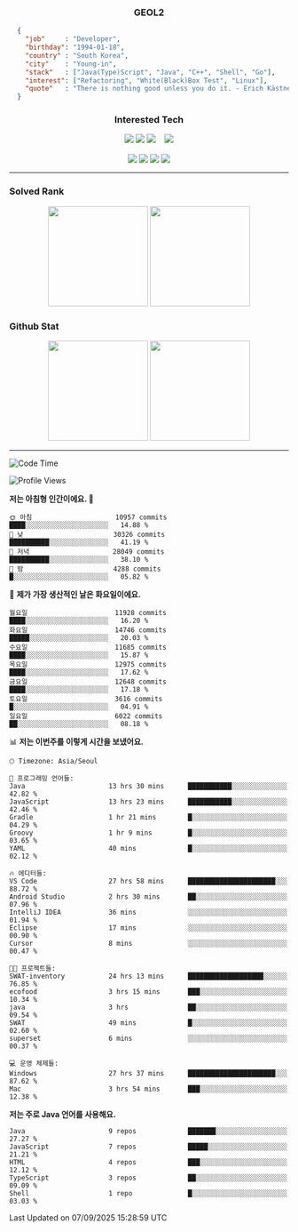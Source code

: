 <div align="center">

  ### GEOL2
</div>

```json
  {
    "job"     : "Developer",
    "birthday": "1994-01-18",
    "country" : "South Korea",
    "city"    : "Young-in",
    "stack"   : ["Java(Type)Script", "Java", "C++", "Shell", "Go"],
    "interest": ["Refactoring", "White(Black)Box Test", "Linux"], 
    "quote"   : "There is nothing good unless you do it. - Erich Kästner"
  }
  ```
  
<div align="center">
  
  ### Interested Tech
  
  <!-- <img src="https://img.shields.io/badge/Laravel-F05340?style=flat-square&logo=Laravel&logoColor=white"> -->
  <img src="https://img.shields.io/badge/SpringBoot-6DB33F?style=flat-square&logo=SpringBoot&logoColor=white">
  <!-- <img src="https://img.shields.io/badge/-NestJs-ea2845?style=flat-square&logo=nestjs&logoColor=white"> -->
  <!-- <img src="https://img.shields.io/badge/Express-000000?style=flat-square&logo=Express&logoColor=white"> -->
  <!-- <img src="https://img.shields.io/badge/Three.js-000000?style=flat-square&logo=Three.js&logoColor=white"> -->
  <img src="https://img.shields.io/badge/React-61DAFB?style=flat-square&logo=React&logoColor=black">
  <!-- <img src="https://img.shields.io/badge/next.js-000000?style=flat-square&logo=nextdotjs&logoColor=white"> -->
  <img src="https://img.shields.io/badge/OpenAI-%23412991?style=flat-square&logo=openai&logoColor=white">
  &nbsp;&nbsp;
  <!-- <br><br> -->
  
  <img src="https://img.shields.io/badge/junit-%23E33332?style=flat-square&logo=junit5&logoColor=white">
  <!-- <img src="https://img.shields.io/badge/Jest-323330?style=flat-square&logo=Jest&logoColor=white"> -->
  <br><br>
  
  <img src="https://img.shields.io/badge/Java-ED8B00?style=flat-square&logo=openjdk&logoColor=white">
  <img src="https://img.shields.io/badge/JavaScript-F7DF1E?style=flat-square&logo=JavaScript&logoColor=black">
  <img src="https://img.shields.io/badge/TypeScript-007acc?style=flat-square&logo=TypeScript&logoColor=black">
  <img src="https://img.shields.io/badge/Go-00ADD8?logo=Go&logoColor=white&style=flat-square">
  <!-- <img src="https://img.shields.io/badge/MySQL-4479A1?style=flat-square&logo=mysql&logoColor=white"><br> -->

</div>

------------

  ### Solved Rank
  
  <div align="center">
    <img height="180em" src="https://mazassumnida.wtf/api/v2/generate_badge?boj=geol2">
    <img height="180em" src="https://leetcard.jacoblin.cool/Geol2?theme=light&font=Gugi&border=0&radius=20">
  </div>
  
  ### Github Stat 
  <div align="center">
    <img height="180em" src="https://github-readme-stats-omega-five-90.vercel.app/api/?username=geol2&show_icons=true&theme=dark">
    <img height="180em" src="https://github-readme-stats-omega-five-90.vercel.app/api/top-langs/?username=geol2&show_icons=true&hide=cmake,EJS,css,scss,html,VUE&layout=compact&theme=dark&exclude_repo=raspi-web&count_private=true&langs_count=10">
  </div>
  
------------

  <!--START_SECTION:waka-->
![Code Time](http://img.shields.io/badge/Code%20Time-4%2C375%20hrs%2018%20mins-blue)

![Profile Views](http://img.shields.io/badge/Profile%20Views-10-blue)

**저는 아침형 인간이에요. 🐤** 

```text
🌞 아침                     10957 commits       ████░░░░░░░░░░░░░░░░░░░░░   14.88 % 
🌆 낮　                     30326 commits       ██████████░░░░░░░░░░░░░░░   41.19 % 
🌃 저녁                     28049 commits       ██████████░░░░░░░░░░░░░░░   38.10 % 
🌙 밤　                     4288 commits        █░░░░░░░░░░░░░░░░░░░░░░░░   05.82 % 
```
📅 **제가 가장 생산적인 날은 화요일이에요.** 

```text
월요일                      11928 commits       ████░░░░░░░░░░░░░░░░░░░░░   16.20 % 
화요일                      14746 commits       █████░░░░░░░░░░░░░░░░░░░░   20.03 % 
수요일                      11685 commits       ████░░░░░░░░░░░░░░░░░░░░░   15.87 % 
목요일                      12975 commits       ████░░░░░░░░░░░░░░░░░░░░░   17.62 % 
금요일                      12648 commits       ████░░░░░░░░░░░░░░░░░░░░░   17.18 % 
토요일                      3616 commits        █░░░░░░░░░░░░░░░░░░░░░░░░   04.91 % 
일요일                      6022 commits        ██░░░░░░░░░░░░░░░░░░░░░░░   08.18 % 
```


📊 **저는 이번주를 이렇게 시간을 보냈어요.** 

```text
🕑︎ Timezone: Asia/Seoul

💬 프로그래밍 언어들: 
Java                     13 hrs 30 mins      ███████████░░░░░░░░░░░░░░   42.82 % 
JavaScript               13 hrs 23 mins      ███████████░░░░░░░░░░░░░░   42.46 % 
Gradle                   1 hr 21 mins        █░░░░░░░░░░░░░░░░░░░░░░░░   04.29 % 
Groovy                   1 hr 9 mins         █░░░░░░░░░░░░░░░░░░░░░░░░   03.65 % 
YAML                     40 mins             █░░░░░░░░░░░░░░░░░░░░░░░░   02.12 % 

🔥 에디터들: 
VS Code                  27 hrs 58 mins      ██████████████████████░░░   88.72 % 
Android Studio           2 hrs 30 mins       ██░░░░░░░░░░░░░░░░░░░░░░░   07.96 % 
IntelliJ IDEA            36 mins             ░░░░░░░░░░░░░░░░░░░░░░░░░   01.94 % 
Eclipse                  17 mins             ░░░░░░░░░░░░░░░░░░░░░░░░░   00.90 % 
Cursor                   8 mins              ░░░░░░░░░░░░░░░░░░░░░░░░░   00.47 % 

🐱‍💻 프로젝트들: 
SWAT-inventory           24 hrs 13 mins      ███████████████████░░░░░░   76.85 % 
ecofood                  3 hrs 15 mins       ███░░░░░░░░░░░░░░░░░░░░░░   10.34 % 
java                     3 hrs               ██░░░░░░░░░░░░░░░░░░░░░░░   09.54 % 
SWAT                     49 mins             █░░░░░░░░░░░░░░░░░░░░░░░░   02.60 % 
superset                 6 mins              ░░░░░░░░░░░░░░░░░░░░░░░░░   00.37 % 

💻 운영 체제들: 
Windows                  27 hrs 37 mins      ██████████████████████░░░   87.62 % 
Mac                      3 hrs 54 mins       ███░░░░░░░░░░░░░░░░░░░░░░   12.38 % 
```

**저는 주로 Java 언어를 사용해요.** 

```text
Java                     9 repos             ███████░░░░░░░░░░░░░░░░░░   27.27 % 
JavaScript               7 repos             █████░░░░░░░░░░░░░░░░░░░░   21.21 % 
HTML                     4 repos             ███░░░░░░░░░░░░░░░░░░░░░░   12.12 % 
TypeScript               3 repos             ██░░░░░░░░░░░░░░░░░░░░░░░   09.09 % 
Shell                    1 repo              █░░░░░░░░░░░░░░░░░░░░░░░░   03.03 % 
```




 Last Updated on 07/09/2025 15:28:59 UTC
<!--END_SECTION:waka-->

<div align="center">
  
  <!-- [![Hits](https://hits.seeyoufarm.com/api/count/incr/badge.svg?url=https%3A%2F%2Fgithub.com%2Fgeol2&count_bg=%2379C83D&title_bg=%23555555&icon=myspace.svg&icon_color=%23E7E7E7&title=hits&edge_flat=false)](https://hits.seeyoufarm.com) -->
  
</div>

<!--
**Geol2/Geol2** is a ✨ _special_ ✨ repository because its `README.md` (this file) appears on your GitHub profile.

Here are some ideas to get you started:
- 🔭 I’m currently working on ...
- 🌱 I’m currently learning ...
- 👯 I’m looking to collaborate on ...
- 🤔 I’m looking for help with ...
- 💬 Ask me about ...
- 📫 How to reach me: ...
- 😄 Pronouns: ...
- ⚡ Fun fact: ...
-->
